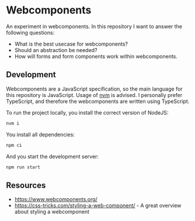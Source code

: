 # Webcomponents

An experiment in webcomponents. In this repository I want to answer the following questions:
- What is the best usecase for webcomponents?
- Should an abstraction be needed?
- How will forms and form components work within webcomponents.

## Development
Webcomponents are a JavaScript specification, so the main language for this repository is JavaScript. Usage of [nvm](https://github.com/nvm-sh/nvm) is advised. I personally prefer TypeScript, and therefore the webcomponents are written using TypeScript.

To run the project locally, you install the correct version of NodeJS:

```bash
nvm i
```

You install all dependencies:

```bash
npm ci
```

And you start the development server:

```bash
npm run start
```

## Resources
- https://www.webcomponents.org/
- https://css-tricks.com/styling-a-web-component/ - A great overview about styling a webcomponent
